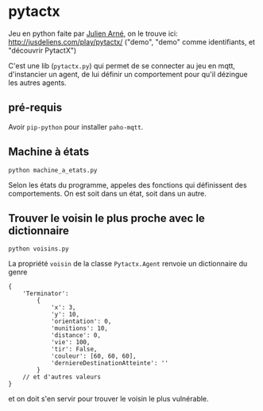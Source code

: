 # pytactx

Jeu en python faite par [Julien Arné](http://jusdeliens.com), on le trouve ici: <http://jusdeliens.com/play/pytactx/> ("demo", "demo" comme identifiants, et "découvrir PytactX")

C'est une lib (`pytactx.py`) qui permet de se connecter au jeu en mqtt, d'instancier un agent,
de lui définir un comportement pour qu'il dézingue les autres agents.

## pré-requis

Avoir `pip-python` pour installer `paho-mqtt`.

## Machine à états

    python machine_a_etats.py

Selon les états du programme, appeles des fonctions qui définissent des comportements.
On est soit dans un état, soit dans un autre.

## Trouver le voisin le plus proche avec le dictionnaire

    python voisins.py

La propriété `voisin` de la classe `Pytactx.Agent` renvoie un dictionnaire du genre

    {
        'Terminator':
            {
                'x': 3,
                'y': 10,
                'orientation': 0,
                'munitions': 10,
                'distance': 0,
                'vie': 100,
                'tir': False,
                'couleur': [60, 60, 60],
                'derniereDestinationAtteinte': ''
            }
        // et d'autres valeurs
    }

et on doit s'en servir pour trouver le voisin le plus vulnérable.
